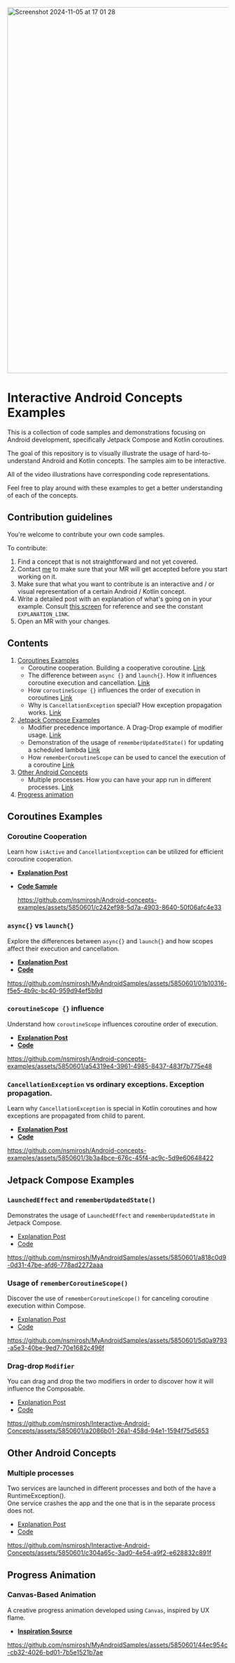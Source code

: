 <img width="834" alt="Screenshot 2024-11-05 at 17 01 28" src="https://github.com/user-attachments/assets/cb658579-fd4a-4d4a-a39f-c0c3b1c5dd0c">  

# Interactive Android Concepts Examples

This is a collection of code samples and demonstrations focusing on Android development,
specifically Jetpack Compose and Kotlin coroutines.

The goal of this repository is to visually illustrate the usage of hard-to-understand Android and Kotlin concepts. The
samples aim to be interactive.

All of the video illustrations have corresponding code representations.

Feel free to play around with these examples to get a better understanding of each of the concepts.

## Contribution guidelines

You're welcome to contribute your own code samples.

To contribute:

1. Find a concept that is not straightforward and not yet covered.
2. Contact [me](https://www.linkedin.com/in/nickmirosh/) to make sure that your MR will get accepted
   before you start working on it.
3. Make sure that what you want to contribute is an interactive and / or visual representation of a
   certain Android / Kotlin concept.
4. Write a detailed post with an explanation of what's going on in your example.
   Consult [this screen](https://github.com/nsmirosh/Interactive-Android-Concepts/blob/main/app/src/main/java/nick/mirosh/androidsamples/ui/coroutines/remember_coroutine_scope/RememberCoroutineScopeScreen.kt)
   for reference and see the constant `EXPLANATION_LINK`. 
5. Open an MR with your changes.

## Contents

1. [Coroutines Examples](#coroutines-examples)
    - Coroutine cooperation. Building a cooperative coroutine. [Link](#coroutine-cooperation)
    - The difference between `async {}` and `launch{}`. How it influences coroutine execution and
      cancellation. [Link](#async-vs-launch)
    - How `coroutineScope {}` influences the order of execution in
      coroutines [Link](#coroutinescope--influence)
    - Why is `CancellationException` special? How exception propagation
      works. [Link](#cancellationexception-vs-ordinary-exceptions-exception-propagation)
2. [Jetpack Compose Examples](#jetpack-compose-examples)
    - Modifier precedence importance. A Drag-Drop example of modifier
      usage. [Link](#drag-drop-modifier)
    - Demonstration of the usage of `rememberUpdatedState()` for updating a scheduled
      lambda [Link](#launchedeffect-and-rememberupdatedstate)
    - How `rememberCoroutineScope` can be used to cancel the execution of a
      coroutine [Link](#remember-coroutine-scope)
3. [Other Android Concepts](#other-android-concepts)
    - Multiple processes. How you can have your app run in different
      processes. [Link](#multiple-processes)
4. [Progress animation](#canvas-based-animation)

## Coroutines Examples

### Coroutine Cooperation

Learn how `isActive` and `CancellationException` can be utilized for efficient coroutine
cooperation.

- **[Explanation Post](https://www.nickmirosh.com/post/do-you-know-what-coroutines-are-cooperative-means)**
- **[Code Sample](https://github.com/nsmirosh/Android-concepts-examples/blob/main/app/src/main/java/nick/mirosh/androidsamples/ui/coroutines/cooperative_coroutine/CooperativeCancellationScreen.kt)**   
 
  https://github.com/nsmirosh/Android-concepts-examples/assets/5850601/c242ef98-5d7a-4903-8640-50f06afc4e33

### `async{}` vs `launch{}`

Explore the differences between `async{}` and `launch{}` and how scopes affect their execution and
cancellation.

- **[Explanation Post](https://www.nickmirosh.com/post/do-you-know-how-scopes-work-in-coroutines)**
- **[Code](https://github.com/nsmirosh/Android-concepts-examples/blob/main/app/src/main/java/nick/mirosh/androidsamples/ui/coroutines/async/AsyncComparisonScreen.kt)**

https://github.com/nsmirosh/MyAndroidSamples/assets/5850601/01b10316-f5e5-4b9c-bc40-959d94ef5b9d

### `coroutineScope {}` influence

Understand how `coroutineScope` influences coroutine order of execution.

- **[Explanation Post](https://www.nickmirosh.com/post/do-you-know-how-coroutinescope-works-in-coroutines)**
- **[Code](https://github.com/nsmirosh/Android-concepts-examples/blob/main/app/src/main/java/nick/mirosh/androidsamples/ui/coroutines/coroutine_scope/CoroutineScopeScreen.kt)**

https://github.com/nsmirosh/Android-concepts-examples/assets/5850601/a54319e4-3961-4985-8437-483f7b775e48

### `CancellationException` vs ordinary exceptions. Exception propagation.

Learn why `CancellationException` is special in Kotlin coroutines and how exceptions are propagated
from child to parent.

- **[Explanation Post](https://www.nickmirosh.com/post/do-you-know-why-cancellationexception-is-special-in-coroutines)**
- **[Code](https://github.com/nsmirosh/Android-concepts-examples/blob/main/app/src/main/java/nick/mirosh/androidsamples/ui/coroutines/exceptions/different_exceptions/DifferentExceptionsScreen.kt)**

https://github.com/nsmirosh/Android-concepts-examples/assets/5850601/3b3a4bce-676c-45f4-ac9c-5d9e60648422

## Jetpack Compose Examples

### `LaunchedEffect` and `rememberUpdatedState()`

Demonstrates the usage of `LaunchedEffect` and `rememberUpdatedState` in Jetpack Compose.

- [Explanation Post](https://www.nickmirosh.com/post/are-you-aware-of-the-pitfalls-of-launchedeffect-in-jetpack-compose)
- [Code](https://github.com/nsmirosh/Android-concepts-examples/blob/main/app/src/main/java/nick/mirosh/androidsamples/ui/side_effects/LaunchedEffectScreen.kt)

https://github.com/nsmirosh/MyAndroidSamples/assets/5850601/a818c0d9-0d31-47be-afd6-778ad2272aaa

### Usage of `rememberCoroutineScope()`

Discover the use of `rememberCoroutineScope()` for canceling coroutine execution within Compose.

- [Explanation Post](https://www.nickmirosh.com/post/are-you-using-coroutines-inside-your-composables-make-sure-to-use-remembercoroutinescope)
- [Code](https://github.com/nsmirosh/Android-concepts-examples/blob/main/app/src/main/java/nick/mirosh/androidsamples/ui/coroutines/remember_coroutine_scope/RememberCoroutineScope.kt)

https://github.com/nsmirosh/MyAndroidSamples/assets/5850601/5d0a9793-a5e3-40be-9ed7-70e1682c496f

### Drag-drop `Modifier`

You can drag and drop the two modifiers in order to discover how it will influence the Composable.

- [Explanation Post](https://www.nickmirosh.com/post/do-you-know-how-to-position-your-modifiers-in-jetpack-compose)
- [Code](https://github.com/nsmirosh/Interactive-Android-Concepts/blob/main/app/src/main/java/nick/mirosh/androidsamples/ui/jetpack_compose/drag_drop_modifier/DragDropModifierScreen.kt)

https://github.com/nsmirosh/Interactive-Android-Concepts/assets/5850601/a2086b01-26a1-458d-94e1-1594f75d5653

## Other Android Concepts

### Multiple processes

Two services are launched in different processes and both of the have a RuntimeException().   
One service crashes the app and the one that is in the separate process does not.

- [Explanation Post](https://www.nickmirosh.com/post/is-it-possible-to-have-a-runtimeexception-in-your-android-app-and-have-it-crash)
- [Code](https://github.com/nsmirosh/Interactive-Android-Concepts/blob/main/app/src/main/java/nick/mirosh/androidsamples/ui/background_processing/multiple_processes/ProcessesScreen.kt)
 
https://github.com/nsmirosh/Interactive-Android-Concepts/assets/5850601/c304a65c-3ad0-4e54-a9f2-e628832c891f

## Progress Animation

### Canvas-Based Animation

A creative progress animation developed using `Canvas`, inspired by UX flame.

- **[Inspiration Source](https://www.youtube.com/watch?v=LbktxnviLKI&ab_channel=UXFLAME)**

https://github.com/nsmirosh/MyAndroidSamples/assets/5850601/44ec954c-cb32-4026-bd01-7b5e1521b7ae
